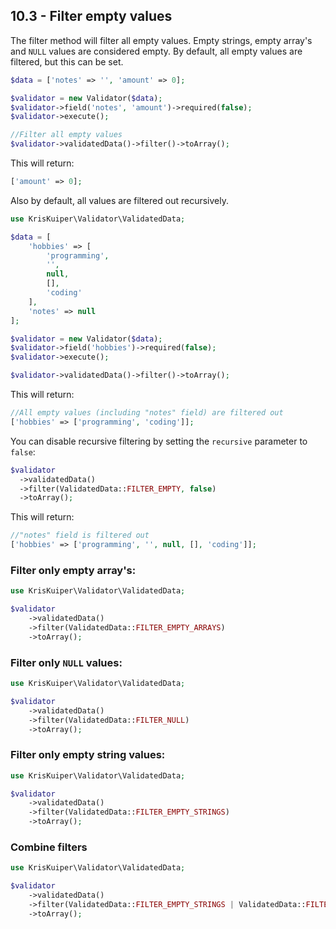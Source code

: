 ## 10.3 - Filter empty values
The filter method will filter all empty values. Empty strings, empty array's and `NULL` values are considered empty. By default, all empty values are filtered, but this can be set.

```php
$data = ['notes' => '', 'amount' => 0];

$validator = new Validator($data);
$validator->field('notes', 'amount')->required(false);
$validator->execute();

//Filter all empty values
$validator->validatedData()->filter()->toArray();
```

This will return:

```php
['amount' => 0];
```

Also by default, all values are filtered out recursively.
```php
use KrisKuiper\Validator\ValidatedData;

$data = [
    'hobbies' => [
        'programming', 
        '', 
        null, 
        [], 
        'coding'
    ], 
    'notes' => null
];

$validator = new Validator($data);
$validator->field('hobbies')->required(false);
$validator->execute();

$validator->validatedData()->filter()->toArray();
```

This will return:

```php
//All empty values (including "notes" field) are filtered out
['hobbies' => ['programming', 'coding']]; 
```

You can disable recursive filtering by setting the `recursive` parameter to `false`:
```php
$validator
  ->validatedData()
  ->filter(ValidatedData::FILTER_EMPTY, false)
  ->toArray();
```

This will return:
```php
//"notes" field is filtered out
['hobbies' => ['programming', '', null, [], 'coding']];
```

### Filter only empty array's:
```php
use KrisKuiper\Validator\ValidatedData;

$validator
    ->validatedData()
    ->filter(ValidatedData::FILTER_EMPTY_ARRAYS)
    ->toArray();
```

### Filter only `NULL` values:
```php
use KrisKuiper\Validator\ValidatedData;

$validator
    ->validatedData()
    ->filter(ValidatedData::FILTER_NULL)
    ->toArray();
```

### Filter only empty string values:
```php
use KrisKuiper\Validator\ValidatedData;

$validator
    ->validatedData()
    ->filter(ValidatedData::FILTER_EMPTY_STRINGS)
    ->toArray();
```

### Combine filters
```php
use KrisKuiper\Validator\ValidatedData;

$validator
    ->validatedData()
    ->filter(ValidatedData::FILTER_EMPTY_STRINGS | ValidatedData::FILTER_EMPTY_ARRAYS)
    ->toArray();
```
